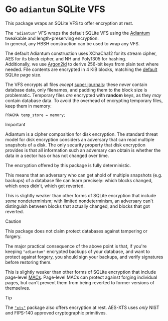 # Go `adiantum` SQLite VFS

This package wraps an SQLite VFS to offer encryption at rest.

The `"adiantum"` VFS wraps the default SQLite VFS using the
[Adiantum](https://github.com/lukechampine/adiantum)
tweakable and length-preserving encryption.\
In general, any HBSH construction can be used to wrap any VFS.

The default Adiantum construction uses XChaCha12 for its stream cipher,
AES for its block cipher, and NH and Poly1305 for hashing.\
Additionally, we use [Argon2id](https://pkg.go.dev/golang.org/x/crypto/argon2#hdr-Argon2id)
to derive 256-bit keys from plain text where needed.
File contents are encrypted in 4 KiB blocks, matching the
[default](https://sqlite.org/pgszchng2016.html) SQLite page size.

The VFS encrypts all files _except_
[super journals](https://sqlite.org/tempfiles.html#super_journal_files):
these _never_ contain database data, only filenames,
and padding them to the block size is problematic.
Temporary files _are_ encrypted with **random** keys,
as they _may_ contain database data.
To avoid the overhead of encrypting temporary files,
keep them in memory:

    PRAGMA temp_store = memory;

> [!IMPORTANT]
> Adiantum is a cipher composition for disk encryption.
> The standard threat model for disk encryption considers an adversary
> that can read multiple snapshots of a disk.
> The only security property that disk encryption provides
> is that all information such an adversary can obtain
> is whether the data in a sector has or has not changed over time.

The encryption offered by this package is fully deterministic.

This means that an adversary who can get ahold of multiple snapshots
(e.g. backups) of a database file can learn precisely:
which blocks changed, which ones didn't, which got reverted.

This is slightly weaker than other forms of SQLite encryption
that include *some* nondeterminism; with limited nondeterminism,
an adversary can't distinguish between
blocks that actually changed, and blocks that got reverted.

> [!CAUTION]
> This package does not claim protect databases against tampering or forgery.

The major practical consequence of the above point is that,
if you're keeping `"adiantum"` encrypted backups of your database,
and want to protect against forgery, you should sign your backups,
and verify signatures before restoring them.

This is slightly weaker than other forms of SQLite encryption
that include page-level [MACs](https://en.wikipedia.org/wiki/Message_authentication_code).
Page-level MACs can protect against forging individual pages,
but can't prevent them from being reverted to former versions of themselves.

> [!TIP]
> The [`"xts"`](../xts/README.md) package also offers encryption at rest.
> AES-XTS uses _only_ NIST and FIPS-140 approved cryptographic primitives.